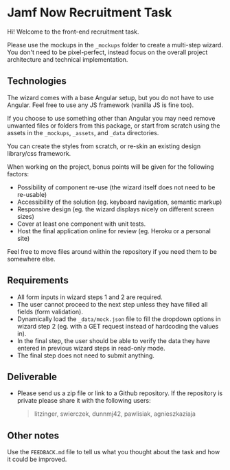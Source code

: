 # Jamf Now Recruitment Task
Hi! Welcome to the front-end recruitment task.

Please use the mockups in the `_mockups` folder to create a multi-step wizard. You don't need to be pixel-perfect, instead focus on the overall project architecture and technical implementation.


## Technologies
The wizard comes with a base Angular setup, but you do not have to use Angular. Feel free to use any JS framework (vanilla JS is fine too).

If you choose to use something other than Angular you may need remove unwanted files or folders from this package, or start from scratch
using the assets in the `_mockups`, `_assets`, and `_data` directories.

You can create the styles from scratch, or re-skin an existing design library/css framework.

When working on the project, bonus points will be given for the following factors:

- Possibility of component re-use (the wizard itself does not need to be re-usable)
- Accessibility of the solution (eg. keyboard navigation, semantic markup)
- Responsive design (eg. the wizard displays nicely on different screen sizes)
- Cover at least one component with unit tests.
- Host the final application online for review (eg. Heroku or a personal site)

Feel free to move files around within the repository if you need them to be somewhere else.


## Requirements
- All form inputs in wizard steps 1 and 2 are required.
- The user cannot proceed to the next step unless they have filled all fields (form validation).
- Dynamically load the `_data/mock.json` file to fill the dropdown options in wizard step 2 (eg. with a GET request instead of hardcoding the values in).
- In the final step, the user should be able to verify the data they have entered in previous wizard steps in read-only mode.
- The final step does not need to submit anything.


## Deliverable
- Please send us a zip file or link to a Github repository. If the repository is private please share it with the following users:
    > litzinger, swierczek, dunnmj42, pawlisiak, agnieszkaziaja


## Other notes
Use the `FEEDBACK.md` file to tell us what you thought about the task and how it could be improved.
